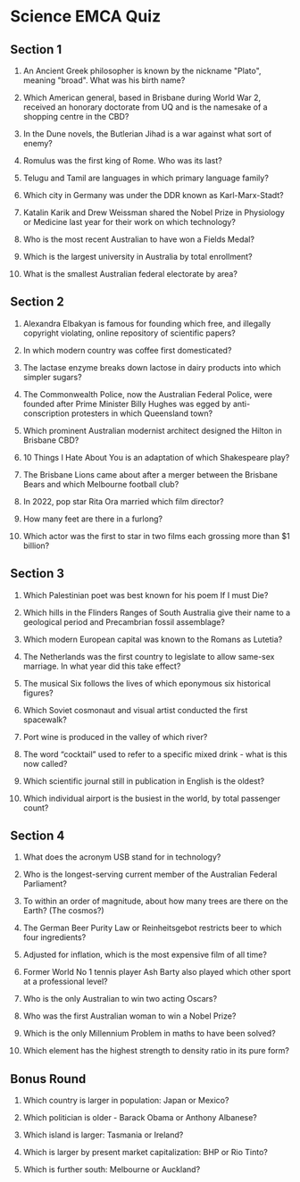 # Science EMCA Quiz



## Section 1


1. An Ancient Greek philosopher is known by the nickname "Plato", meaning "broad". What was his birth name?


2. Which American general, based in Brisbane during World War 2, received an honorary doctorate from UQ and is the namesake of a shopping centre in the CBD?


3. In the Dune novels, the Butlerian Jihad is a war against what sort of enemy?


4. Romulus was the first king of Rome. Who was its last?


5. Telugu and Tamil are languages in which primary language family?


6. Which city in Germany was under the DDR known as Karl-Marx-Stadt?


7. Katalin Karik and Drew Weissman shared the Nobel Prize in Physiology or Medicine last year for their work on which technology?


8. Who is the most recent Australian to have won a Fields Medal?


9. Which is the largest university in Australia by total enrollment?


10. What is the smallest Australian federal electorate by area?




## Section 2


1. Alexandra Elbakyan is famous for founding which free, and illegally copyright violating, online repository of scientific papers?


2. In which modern country was coffee first domesticated?


3. The lactase enzyme breaks down lactose in dairy products into which simpler sugars?


4. The Commonwealth Police, now the Australian Federal Police, were founded after Prime Minister Billy Hughes was egged by anti-conscription protesters in which Queensland town?


5. Which prominent Australian modernist architect designed the Hilton in Brisbane CBD?


6. 10 Things I Hate About You is an adaptation of which Shakespeare play?


7. The Brisbane Lions came about after a merger between the Brisbane Bears and which Melbourne football club?


8. In 2022, pop star Rita Ora married which film director?


9. How many feet are there in a furlong?


10. Which actor was the first to star in two films each grossing more than $1 billion?



## Section 3


1. Which Palestinian poet was best known for his poem If I must Die?


2. Which hills in the Flinders Ranges of South Australia give their name to a geological period and Precambrian fossil assemblage?


3. Which modern European capital was known to the Romans as Lutetia?


4. The Netherlands was the first country to legislate to allow same-sex marriage. In what year did this take effect?


5. The musical Six follows the lives of which eponymous six historical figures?


6. Which Soviet cosmonaut and visual artist conducted the first spacewalk?


7. Port wine is produced in the valley of which river?


8. The word “cocktail” used to refer to a specific mixed drink - what is this now called?


9. Which scientific journal still in publication in English is the oldest?


10. Which individual airport is the busiest in the world, by total passenger count?



## Section 4


1. What does the acronym USB stand for in technology?


2. Who is the longest-serving current member of the Australian Federal Parliament?


3. To within an order of magnitude, about how many trees are there on the Earth? (The cosmos?)


4. The German Beer Purity Law or Reinheitsgebot restricts beer to which four ingredients?


5. Adjusted for inflation, which is the most expensive film of all time?


6. Former World No 1 tennis player Ash Barty also played which other sport at a professional level?


7. Who is the only Australian to win two acting Oscars?


8. Who was the first Australian woman to win a Nobel Prize?


9. Which is the only Millennium Problem in maths to have been solved?


10. Which element has the highest strength to density ratio in its pure form?



## Bonus Round


1. Which country is larger in population: Japan or Mexico?


2. Which politician is older - Barack Obama or Anthony Albanese?


3. Which island is larger: Tasmania or Ireland?


4. Which is larger by present market capitalization: BHP or Rio Tinto?


5. Which is further south: Melbourne or Auckland?